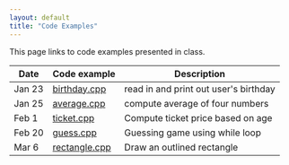 ```yaml
---
layout: default
title: "Code Examples"
---
```


This page links to code examples presented in class.

Date | Code example | Description
---- | ------------ | -----------
Jan 23 | [birthday.cpp](birthday.cpp) | read in and print out user's birthday
Jan 25 | [average.cpp](average.cpp) | compute average of four numbers
Feb 1 | [ticket.cpp](ticket.cpp) | Compute ticket price based on age
Feb 20 | [guess.cpp](guess.cpp) | Guessing game using while loop
Mar 6 | [rectangle.cpp](rectangle.cpp) | Draw an outlined rectangle
